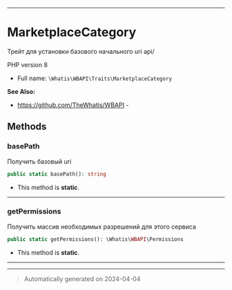 ***

# MarketplaceCategory

Трейт для установки
базового начального
uri api/

PHP version 8

* Full name: `\Whatis\WBAPI\Traits\MarketplaceCategory`

**See Also:**

* https://github.com/TheWhatis/WBAPI - 




## Methods


### basePath

Получить базовый uri

```php
public static basePath(): string
```



* This method is **static**.








***

### getPermissions

Получить массив необходимых разрешений
для этого сервиса

```php
public static getPermissions(): \Whatis\WBAPI\Permissions
```



* This method is **static**.








***

***
> Automatically generated on 2024-04-04

